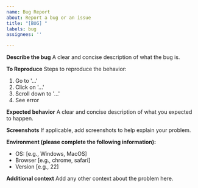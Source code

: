 ```yaml
---
name: Bug Report
about: Report a bug or an issue
title: "[BUG] "
labels: bug
assignees: ''

---
```


**Describe the bug**
A clear and concise description of what the bug is.

**To Reproduce**
Steps to reproduce the behavior:
1. Go to '...'
2. Click on '...'
3. Scroll down to '...'
4. See error

**Expected behavior**
A clear and concise description of what you expected to happen.

**Screenshots**
If applicable, add screenshots to help explain your problem.

**Environment (please complete the following information):**
 - OS: [e.g., Windows, MacOS]
 - Browser [e.g., chrome, safari]
 - Version [e.g., 22]

**Additional context**
Add any other context about the problem here.
